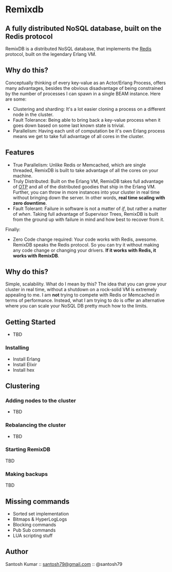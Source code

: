 Remixdb
=======

## A fully distributed NoSQL database, built on the Redis protocol
RemixDB is a distributed NoSQL database, that implements the [Redis](http://redis.io) protocol, built on the legendary Erlang VM.

## Why do this?
Conceptually thinking of every key-value as an Actor/Erlang Process, offers many advantages, besides the obvious disadvantage of being constrained by the number of processes I can spawn in a single BEAM instance.  Here are some:

- Clustering and sharding: It's a lot easier cloning a process on a different node in the cluster.
- Fault Tolerance: Being able to bring back a key-value process when it goes down based on some last known state is trivial.
- Parallelism: Having each unit of computation be it's own Erlang process means we get to take full advantage of all cores in the cluster.

## Features
- True Parallelism: Unlike Redis or Memcached, which are single threaded, RemixDB is built to take advantage of all the cores on your machine.
- Truly Distributed: Built on the Erlang VM, RemixDB takes full advantage of [OTP](https://github.com/erlang/otp) and all of the distributed goodies that ship in the Erlang VM. Further, you can throw in more instances into your cluster in real time without bringing down the server. In other words, **real time scaling with zero downtime**.
- Fault Tolerant: Failure in software is not a matter of *if*, but rather a matter of *when*. Taking full advantage of Supervisor Trees, RemixDB is built from the ground up with failure in mind and how best to recover from it.

Finally:
- Zero Code change required: Your code works with Redis, awesome. RemixDB speaks the Redis protocol. So you can try it without making any code change or changing your drivers. **If it works with Redis, it works with RemixDB**.

## Why do this?
Simple, scalability. What do I mean by this? The idea that you can grow your cluster in real time, without a shutdown on a rock-solid VM is extremely appealing to me. I am **not** trying to compete with Redis or Memcached in terms of performance. Instead, what I am trying to do is offer an alternative where you can scale your NoSQL DB pretty much how to the limits.

## Getting Started
- TBD

### Installing
- Install Erlang
- Install Elixir
- Install hex

## Clustering
### Adding nodes to the cluster
- TBD

### Rebalancing the cluster
- TBD

### Starting RemixDB
TBD
### Making backups
TBD

## Missing commands
- Sorted set implementation
- Bitmaps & HyperLogLogs
- Blocking commands
- Pub Sub commands
- LUA scripting stuff

## Author

Santosh Kumar :: santosh79@gmail.com :: @santosh79
